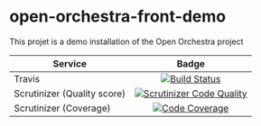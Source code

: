 open-orchestra-front-demo
========================

This projet is a demo installation of the Open Orchestra project

| Service       | Badge         |
| ------------- |:-------------:|
| Travis | [![Build Status](https://travis-ci.org/open-orchestra/open-orchestra-front-demo.svg)](https://travis-ci.org/open-orchestra/open-orchestra-front-demo) |
| Scrutinizer (Quality score) | [![Scrutinizer Code Quality](https://scrutinizer-ci.com/g/open-orchestra/open-orchestra-front-demo/badges/quality-score.png?b=master)](https://scrutinizer-ci.com/g/open-orchestra/open-orchestra-front-demo/?branch=master) |
| Scrutinizer (Coverage) | [![Code Coverage](https://scrutinizer-ci.com/g/open-orchestra/open-orchestra-front-demo/badges/coverage.png?b=master)](https://scrutinizer-ci.com/g/open-orchestra/open-orchestra-front-demo/?branch=master) |
